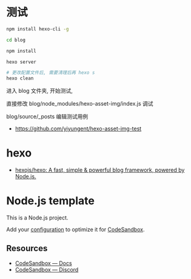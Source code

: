 # 测试

```bash
npm install hexo-cli -g

cd blog

npm install

hexo server

# 更改配置文件后, 需要清理后再 hexo s
hexo clean
```

进入 blog 文件夹, 开始测试,

直接修改 blog/node_modules/hexo-asset-img/index.js 调试

blog/source/\_posts 编辑测试用例

- https://github.com/yiyungent/hexo-asset-img-test

# hexo

- [hexojs/hexo: A fast, simple & powerful blog framework, powered by Node.js.](https://github.com/hexojs/hexo)

# Node.js template

This is a Node.js project.

Add your [configuration](https://codesandbox.io/docs/projects/learn/setting-up/tasks) to optimize it for [CodeSandbox](https://codesandbox.io/p/dashboard).

## Resources

- [CodeSandbox — Docs](https://codesandbox.io/docs/learn)
- [CodeSandbox — Discord](https://discord.gg/Ggarp3pX5H)
